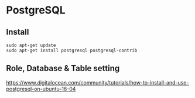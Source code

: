 # PostgreSQL

## Install

```
sudo apt-get update
sudo apt-get install postgresql postgresql-contrib
```

## Role, Database & Table setting

https://www.digitalocean.com/community/tutorials/how-to-install-and-use-postgresql-on-ubuntu-16-04

